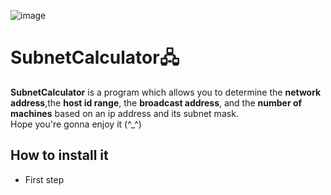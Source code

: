 ![image](https://user-images.githubusercontent.com/64969369/194731600-6a71ab57-9355-4ade-81dd-a341ddc47867.png)
# SubnetCalculator🖧 
**SubnetCalculator** is a program which allows you to determine the **network address**,the **host id range**,
the **broadcast address**, and the **number of machines** based on an ip address and its subnet mask.<br>
Hope you're gonna enjoy it  (^_^)

## How to install it
- First step




